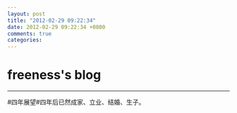 ```yaml
---
layout: post
title: "2012-02-29 09:22:34"
date: 2012-02-29 09:22:34 +0800
comments: true
categories: 
---
```


# freeness's blog

----------

>
\#四年展望\#四年后已然成家、立业、结婚、生子。